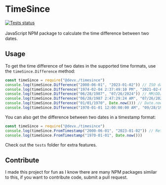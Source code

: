 # TimeSince
<a href="https://github.com/010DevX101/TimeSince/actions"><img src="https://github.com/010DevX101/TimeSince/actions/workflows/npm-publish.yml/badge.svg" alt="Tests status"/></a>
<br>
<br>
JavaScript NPM package to calculate the time difference between two dates.

## Usage
To get the time difference of two dates in the supported time formats, use the `timeSince.Difference` method:
```js
const timeSince = require("@devx./timesince")
console.log(timeSince.Difference("2000-06-01", "2023-01-02")) // ISO dates
console.log(timeSince.Difference("1974-02-04 2:37:49:10 PM", "2021-02-04 4:37:38:40 PM")) // ISO dates with time format
console.log(timeSince.Difference("06/28/1987", "07/26/2024")) // MM/DD/YYYY dates
console.log(timeSince.Difference("06/28/1987 2:47:29:24 AM", "07/26/2024 7:29:47:12 PM")) // MM/DD/YYYY dates with time format
console.log(timeSince.Difference("01/01/1970", Date.now())) // Date.now() to calculate differences of time
console.log(timeSince.Difference("1970-01-01 12:00:00:00 AM", "09/28/1997 2:38 PM")) // Use ISO and MM/DD/YYYY times interchangeably
```

You can also get the difference between two dates in a timestamp format:
```js
const timeSince = require("@devx./timesince")
console.log(timeSince.FromTimestamp("2000-06-01", "2023-01-02")) // Returns difference in timestamp
console.log(timeSince.FromTimestamp("1970-01-01", Date.now()))
```

Check out the `tests` folder for extra features.

## Contribute
I made this project for fun as I know there are many NPM packages similar to this, if you want to contribute code, submit a pull request.

